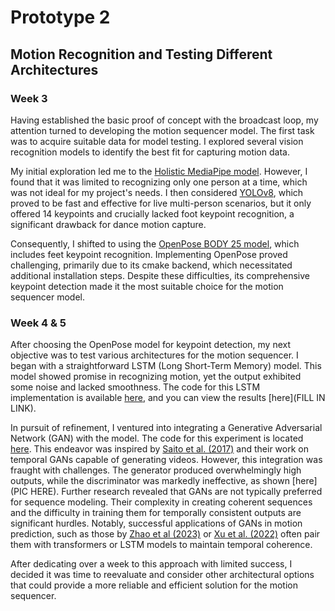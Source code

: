# Prototype 2
## Motion Recognition and Testing Different Architectures

### Week 3

Having established the basic proof of concept with the broadcast loop, my attention turned to developing the motion sequencer model. The first task was to acquire suitable data for model testing. I explored several vision recognition models to identify the best fit for capturing motion data.

My initial exploration led me to the [Holistic MediaPipe model](https://developers.google.com/mediapipe/solutions/vision/holistic_landmarker). However, I found that it was limited to recognizing only one person at a time, which was not ideal for my project's needs. I then considered [YOLOv8](https://docs.ultralytics.com), which proved to be fast and effective for live multi-person scenarios, but it only offered 14 keypoints and crucially lacked foot keypoint recognition, a significant drawback for dance motion capture.

Consequently, I shifted to using the [OpenPose BODY 25 model](https://docs.ultralytics.com), which includes feet keypoint recognition. Implementing OpenPose proved challenging, primarily due to its cmake backend, which necessitated additional installation steps. Despite these difficulties, its comprehensive keypoint detection made it the most suitable choice for the motion sequencer model.


### Week 4 & 5

After choosing the OpenPose model for keypoint detection, my next objective was to test various architectures for the motion sequencer. I began with a straightforward LSTM (Long Short-Term Memory) model. This model showed promise in recognizing motion, yet the output exhibited some noise and lacked smoothness. The code for this LSTM implementation is available [here](notebooks/prototypes/basic-prototype-2-LSTM.ipynb), and you can view the results [here](FILL IN LINK).

In pursuit of refinement, I ventured into integrating a Generative Adversarial Network (GAN) with the model. The code for this experiment is located [here](notebooks/prototypes/basic-prototype-2-GAN.ipynb). This endeavor was inspired by [Saito et al. (2017)](http://arxiv.org/abs/1811.09245) and their work on temporal GANs capable of generating videos. However, this integration was fraught with challenges. The generator produced overwhelmingly high outputs, while the discriminator was markedly ineffective, as shown [here](PIC HERE). Further research revealed that GANs are not typically preferred for sequence modeling. Their complexity in creating coherent sequences and the difficulty in training them for temporally consistent outputs are significant hurdles. Notably, successful applications of GANs in motion prediction, such as those by [Zhao et al (2023)](https://dl.acm.org/doi/10.1145/3579359) or [Xu et al. (2022)](http://arxiv.org/abs/2203.07706) often pair them with transformers or LSTM models to maintain temporal coherence.

After dedicating over a week to this approach with limited success, I decided it was time to reevaluate and consider other architectural options that could provide a more reliable and efficient solution for the motion sequencer.

